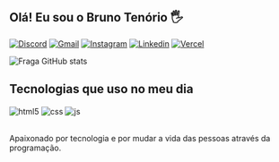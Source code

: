 ## Olá! Eu sou o Bruno Tenório 🖐️ 

[![Discord](https://img.shields.io/badge/Discord-7289DA?style=for-the-badge&logo=discord&logoColor=white)](https://discord.com/channels/@tenoriobn#6374)
[![Gmail](https://img.shields.io/badge/Gmail-D14836?style=for-the-badge&logo=gmail&logoColor=white)](mailto:tenoriobn@gmail.com)
[![Instagram](https://img.shields.io/badge/Instagram-E4405F?style=for-the-badge&logo=instagram&logoColor=white)](https://instagram.com/tenoriobn)
[![Linkedin](https://img.shields.io/badge/LinkedIn-0077B5?style=for-the-badge&logo=linkedin&logoColor=white)](https://www.linkedin.com/in/bruno-ten%C3%B3rio-bezerra-de-santana-128a9a150/)
[![Vercel](https://img.shields.io/badge/Vercel-000000?style=for-the-badge&logo=vercel&logoColor=white)](https://vercel.com/tenoriobn)

![Fraga GitHub stats](https://github-readme-stats.vercel.app/api?username=tenoriobn&theme=github_dark&show_icons=true)

## Tecnologias que uso no meu dia

<div style="display: inline_block">
  <img align="center" alt="html5" src="https://img.shields.io/badge/HTML5-E34F26?style=for-the-badge&logo=html5&logoColor=white" />
  <img align="center" alt="css" src="https://img.shields.io/badge/CSS3-1572B6?style=for-the-badge&logo=css3&logoColor=white" />
  <img align="center" alt="js" src="https://img.shields.io/badge/JavaScript-F7DF1E?style=for-the-badge&logo=javascript&logoColor=black" />
</div><br/>

Apaixonado por tecnologia e por mudar a vida das pessoas através da programação.
